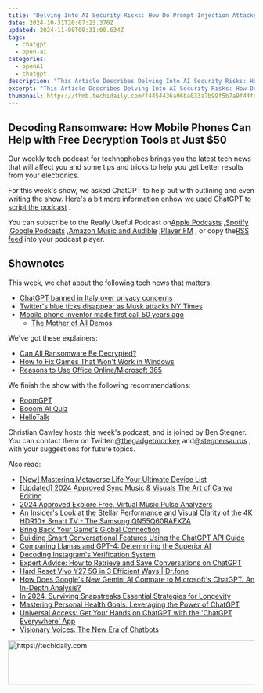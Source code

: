 ```yaml
---
title: "Delving Into AI Security Risks: How Do Prompt Injection Attacks Manifest?"
date: 2024-10-31T20:07:23.370Z
updated: 2024-11-08T09:31:00.634Z
tags:
  - chatgpt
  - open-ai
categories:
  - openAI
  - chatgpt
description: "This Article Describes Delving Into AI Security Risks: How Do Prompt Injection Attacks Manifest?"
excerpt: "This Article Describes Delving Into AI Security Risks: How Do Prompt Injection Attacks Manifest?"
thumbnail: https://thmb.techidaily.com/f4454436a06ba033a7b99f5b7a9f44fe470868599b2299ee24471567dbe046e5.jpg
---
```


## Decoding Ransomware: How Mobile Phones Can Help with Free Decryption Tools at Just $50

 Our weekly tech podcast for technophobes brings you the latest tech news that will affect you and some tips and tricks to help you get better results from your electronics.

 For this week's show, we asked ChatGPT to help out with outlining and even writing the show. Here's a bit more information on[how we used ChatGPT to script the podcast](https://www.makeuseof.com/i-used-chatgpt-to-script-a-podcast-heres-what-happened/) .

 You can subscribe to the Really Useful Podcast on[Apple Podcasts](https://podcasts.apple.com/gb/podcast/the-really-useful-podcast/id1437847131?mt=2) ,[Spotify](https://open.spotify.com/show/283gDxLd6OTNEpRq6tN7ha) ,[Google Podcasts](https://www.google.com/podcasts?feed=aHR0cHM6Ly9hbmNob3IuZm0vcy8zMWJlNDcwL3BvZGNhc3QvcnNz) ,[Amazon Music and Audible](https://music.amazon.co.uk/podcasts/20ab73d4-5da2-46c7-a17f-dc6eb39bdb48/The-Really-Useful-Podcast) ,[Player FM](https://player.fm/series/the-really-useful-podcast-2491856) , or copy the[RSS feed](https://feeds.transistor.fm/the-really-useful-podcast) into your podcast player.

## Shownotes

This week, we chat about the following tech news that matters:

* [ChatGPT banned in Italy over privacy concerns](https://www.bbc.co.uk/news/technology-65139406)
* [Twitter's blue ticks disappear as Musk attacks NY Times](https://www.bbc.co.uk/news/technology-65156216)
* [Mobile phone inventor made first call 50 years ago](https://www.bbc.co.uk/news/technology-65112048)  
  * [The Mother of All Demos](https://www.youtube.com/watch?v=B6rKUf9DWRI)

We've got these explainers:

* [Can All Ransomware Be Decrypted?](https://www.makeuseof.com/can-all-ransomware-be-decrypted/)
* [How to Fix Games That Won't Work in Windows](https://www.makeuseof.com/fix-games-not-working-windows/)
* [Reasons to Use Office Online/Microsoft 365](https://www.makeuseof.com/tag/dont-pay-word-5-reasons-use-office-online/)

We finish the show with the following recommendations:

* [RoomGPT](http://https://www.roomgpt.io/)
* [Booom AI Quiz](https://booom.ai/)
* [HelloTalk](https://www.hellotalk.com/?lang=en)

 Christian Cawley hosts this week's podcast, and is joined by Ben Stegner. You can contact them on Twitter:[@thegadgetmonkey](https://twitter.com/thegadgetmonkey) and[@stegnersaurus](https://twitter.com/stegnersaurus) , with your suggestions for future topics.

<ins class="adsbygoogle"
     style="display:block"
     data-ad-format="autorelaxed"
     data-ad-client="ca-pub-7571918770474297"
     data-ad-slot="1223367746"></ins>

<ins class="adsbygoogle"
     style="display:block"
     data-ad-client="ca-pub-7571918770474297"
     data-ad-slot="8358498916"
     data-ad-format="auto"
     data-full-width-responsive="true"></ins>

<span class="atpl-alsoreadstyle">Also read:</span>
<div><ul>
<li><a href="https://fox-blue.techidaily.com/new-mastering-metaverse-life-your-ultimate-device-list/"><u>[New] Mastering Metaverse Life Your Ultimate Device List</u></a></li>
<li><a href="https://article-knowledge.techidaily.com/updated-2024-approved-sync-music-and-visuals-the-art-of-canva-editing/"><u>[Updated] 2024 Approved Sync Music & Visuals The Art of Canva Editing</u></a></li>
<li><a href="https://some-techniques.techidaily.com/2024-approved-explore-free-virtual-music-pulse-analyzers/"><u>2024 Approved Explore Free, Virtual Music Pulse Analyzers</u></a></li>
<li><a href="https://buynow-reviews.techidaily.com/an-insiders-look-at-the-stellar-performance-and-visual-clarity-of-the-4k-hdr10plus-smart-tv-the-samsung-qn55q60rafxza/"><u>An Insider's Look at the Stellar Performance and Visual Clarity of the 4K HDR10+ Smart TV - The Samsung QN55Q60RAFXZA</u></a></li>
<li><a href="https://games-able.techidaily.com/bring-back-your-games-global-connection/"><u>Bring Back Your Game's Global Connection</u></a></li>
<li><a href="https://tech-haven.techidaily.com/building-smart-conversational-features-using-the-chatgpt-api-guide/"><u>Building Smart Conversational Features Using the ChatGPT API Guide</u></a></li>
<li><a href="https://tech-haven.techidaily.com/comparing-llamas-and-gpt-4-determining-the-superior-ai/"><u>Comparing Llamas and GPT-4: Determining the Superior AI</u></a></li>
<li><a href="https://instagram-clips.techidaily.com/decoding-instagrams-verification-system/"><u>Decoding Instagram's Verification System</u></a></li>
<li><a href="https://tech-haven.techidaily.com/expert-advice-how-to-retrieve-and-save-conversations-on-chatgpt/"><u>Expert Advice: How to Retrieve and Save Conversations on ChatGPT</u></a></li>
<li><a href="https://techidaily.com/hard-reset-vivo-y27-5g-in-3-efficient-ways-drfone-by-drfone-reset-android-reset-android/"><u>Hard Reset Vivo Y27 5G in 3 Efficient Ways | Dr.fone</u></a></li>
<li><a href="https://tech-haven.techidaily.com/how-does-googles-new-gemini-ai-compare-to-microsofts-chatgpt-an-in-depth-analysis/"><u>How Does Google's New Gemini AI Compare to Microsoft's ChatGPT: An In-Depth Analysis?</u></a></li>
<li><a href="https://snapchat-videos.techidaily.com/in-2024-surviving-snapstreaks-essential-strategies-for-longevity/"><u>In 2024, Surviving Snapstreaks Essential Strategies for Longevity</u></a></li>
<li><a href="https://tech-haven.techidaily.com/mastering-personal-health-goals-leveraging-the-power-of-chatgpt/"><u>Mastering Personal Health Goals: Leveraging the Power of ChatGPT</u></a></li>
<li><a href="https://tech-haven.techidaily.com/universal-access-get-your-hands-on-chatgpt-with-the-chatgpt-everywhere-app/"><u>Universal Access: Get Your Hands on ChatGPT with the 'ChatGPT Everywhere' App</u></a></li>
<li><a href="https://tech-haven.techidaily.com/visionary-voices-the-new-era-of-chatbots/"><u>Visionary Voices: The New Era of Chatbots</u></a></li>
</ul></div>

<!-- affiliate ads begin -->
<a href="https://zebaoaffiliateprogram.pxf.io/c/5597632/2137973/21526" target="_top" id="2137973">
  <img src="//a.impactradius-go.com/display-ad/21526-2137973" border="0" alt="https://techidaily.com" width="728" height="90"/>
</a>
<img height="0" width="0" src="https://zebaoaffiliateprogram.pxf.io/i/5597632/2137973/21526" style="position:absolute;visibility:hidden;" border="0" />
<!-- affiliate ads end -->

